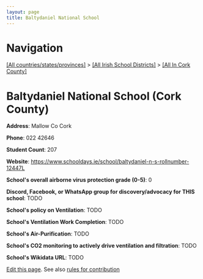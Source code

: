 ```yaml
---
layout: page
title: Baltydaniel National School
---
```

# Navigation

[[All countries/states/provinces]](../../..) > [[All Irish School Districts]](../..) > [[All In Cork County]](..)

# Baltydaniel National School (Cork County)

**Address**: Mallow Co Cork

**Phone**: 022 42646

**Student Count**: 207

**Website**: <https://www.schooldays.ie/school/baltydaniel-n-s-rollnumber-12447L>

**School's overall airborne virus protection grade (0-5)**: 0

**Discord, Facebook, or WhatsApp group for discovery/advocacy for THIS school**: TODO

**School's policy on Ventilation**: TODO

**School's Ventilation Work Completion**: TODO

**School's Air-Purification**: TODO

**School's CO2 monitoring to actively drive ventilation and filtration**: TODO

**School's Wikidata URL**: TODO


[Edit this page](https://github.com/ventilate-schools/Ireland/edit/main/./Cork_County/Baltydaniel_National_School.md). See also [rules for contribution](../../../contribution-rules/)